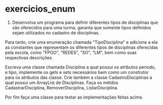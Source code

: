 # exercicios_enum
1) Desenvolva um programa para definir diferentes tipos de disciplinas que são oferecidos para uma turma, garanta que somente tipos definidos sejam utilizados no cadastro de disciplinas. 

 Para tanto, crie uma enumeração chamada "TipoDisciplina" e adicione a ela as constantes que representam os diferentes tipos de disciplinas oferecidas pela escola, como "FPOO", "REDES", "SO", "LM", bem como suas respectivas descrições.

 Escreva uma classe chamada Disciplina a qual possui os atributos periodo, e tipo, implemente os gets e sets necessários bem como um construtor para os atributos das classe. Crie também a classe CadastroDisciplinas a qual possui um ArrayList de Disciplinas.
 Faça os métdos CadastrarDisciplina, RemoverDisciplina, ListarDisciplina.

 Por fim faça uma classe para testar as implementações feitas acima. 
